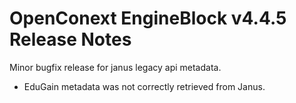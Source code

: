 # OpenConext EngineBlock v4.4.5 Release Notes #

Minor bugfix release for janus legacy api metadata.

* EduGain metadata was not correctly retrieved from Janus.
